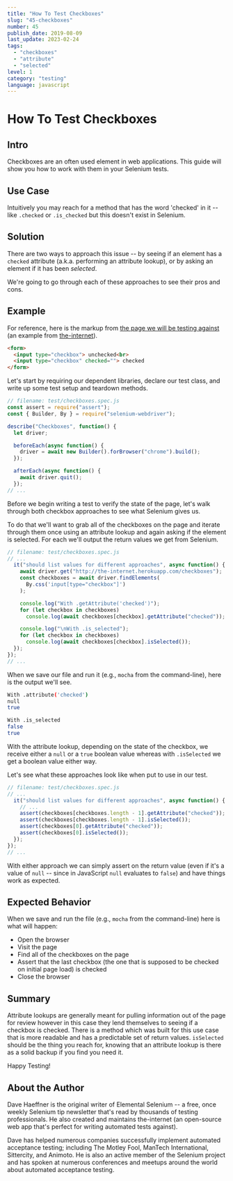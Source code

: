 ```yaml
---
title: "How To Test Checkboxes"
slug: "45-checkboxes"
number: 45
publish_date: 2019-08-09
last_update: 2023-02-24
tags:
  - "checkboxes"
  - "attribute"
  - "selected"
level: 1
category: "testing"
language: javascript
---
```


# How To Test Checkboxes

## Intro

Checkboxes are an often used element in web applications. This guide will show you how to work with them in your Selenium tests.

## Use Case

Intuitively you may reach for a method that has the word 'checked' in it -- like `.checked` or `.is_checked` but this doesn't exist in Selenium.

## Solution

There are two ways to approach this issue -- by seeing if an element has a `checked` attribute (a.k.a. performing an attribute lookup), or by asking an element if it has been _selected_.

We're going to go through each of these approaches to see their pros and cons.

## Example

For reference, here is the markup from [the page we will be testing against](http://the-internet.herokuapp.com/checkboxes) (an example from [the-internet](https://github.com/tourdedave/the-internet)).

```html
<form>
  <input type="checkbox"> unchecked<br>
  <input type="checkbox" checked=""> checked
</form>
```

Let's start by requiring our dependent libraries, declare our test class, and write up some test setup and teardown methods.

```javascript
// filename: test/checkboxes.spec.js
const assert = require("assert");
const { Builder, By } = require("selenium-webdriver");

describe("Checkboxes", function() {
  let driver;

  beforeEach(async function() {
    driver = await new Builder().forBrowser("chrome").build();
  });

  afterEach(async function() {
    await driver.quit();
  });
// ...
```

Before we begin writing a test to verify the state of the page, let's walk through both checkbox approaches to see what Selenium gives us.

To do that we'll want to grab all of the checkboxes on the page and iterate through them once using an attribute lookup and again asking if the element is selected. For each we'll output the return values we get from Selenium.

```javascript
// filename: test/checkboxes.spec.js
// ...
  it("should list values for different approaches", async function() {
    await driver.get("http://the-internet.herokuapp.com/checkboxes");
    const checkboxes = await driver.findElements(
      By.css('input[type="checkbox"]')
    );

    console.log("With .getAttribute('checked')");
    for (let checkbox in checkboxes)
      console.log(await checkboxes[checkbox].getAttribute("checked"));

    console.log("\nWith .is_selected");
    for (let checkbox in checkboxes)
      console.log(await checkboxes[checkbox].isSelected());
  });
});
// ...
```

When we save our file and run it (e.g., `mocha` from the command-line), here is the output we'll see.

```sh
With .attribute('checked')
null
true

With .is_selected
false
true
```

With the attribute lookup, depending on the state of the checkbox, we receive either a `null` or a `true` boolean value whereas with `.isSelected` we get a boolean value either way.

Let's see what these approaches look like when put to use in our test.

```javascript
// filename: test/checkboxes.spec.js
// ...
  it("should list values for different approaches", async function() {
    // ...
    assert(checkboxes[checkboxes.length - 1].getAttribute("checked"));
    assert(checkboxes[checkboxes.length - 1].isSelected());
    assert(checkboxes[0].getAttribute("checked"));
    assert(checkboxes[0].isSelected());
  });
});
// ...
```

With either approach we can simply assert on the return value (even if it's a value of `null` -- since in JavaScript `null` evaluates to `false`) and have things work as expected.

## Expected Behavior

When we save and run the file (e.g., `mocha` from the command-line) here is what will happen:

+ Open the browser
+ Visit the page
+ Find all of the checkboxes on the page
+ Assert that the last checkbox (the one that is supposed to be checked on initial page load) is checked
+ Close the browser

## Summary

Attribute lookups are generally meant for pulling information out of the page for review however in this case they lend themselves to seeing if a checkbox is checked. There is a method which was built for this use case that is more readable and has a predictable set of return values. `isSelected` should be the thing you reach for, knowing that an attribute lookup is there as a solid backup if you find you need it.

Happy Testing!

## About the Author

Dave Haeffner is the original writer of Elemental Selenium -- a free, once weekly Selenium tip newsletter that's read by thousands of testing professionals. He also created and maintains the-internet (an open-source web app that's perfect for writing automated tests against).

Dave has helped numerous companies successfully implement automated acceptance testing; including The Motley Fool, ManTech International, Sittercity, and Animoto. He is also an active member of the Selenium project and has spoken at numerous conferences and meetups around the world about automated acceptance testing.
